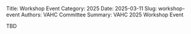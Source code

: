 Title: Workshop Event
Category: 2025
Date: 2025-03-11
Slug: workshop-event
Authors: VAHC Committee
Summary: VAHC 2025 Workshop Event

TBD